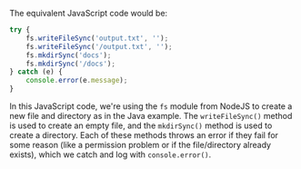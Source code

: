  The equivalent JavaScript code would be:

```javascript
try {
    fs.writeFileSync('output.txt', '');
    fs.writeFileSync('/output.txt', '');
    fs.mkdirSync('docs');
    fs.mkdirSync('/docs');
} catch (e) {
    console.error(e.message);
}
```
In this JavaScript code, we're using the `fs` module from NodeJS to create a new file and directory as in the Java example. The `writeFileSync()` method is used to create an empty file, and the `mkdirSync()` method is used to create a directory. Each of these methods throws an error if they fail for some reason (like a permission problem or if the file/directory already exists), which we catch and log with `console.error()`.
